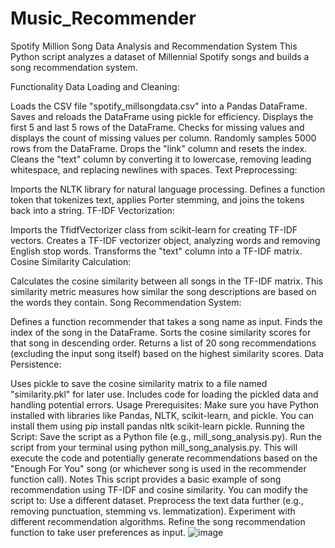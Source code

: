# Music_Recommender
Spotify Million Song Data Analysis and Recommendation System
This Python script  analyzes a dataset of Millennial Spotify songs and builds a song recommendation system.

Functionality
Data Loading and Cleaning:

Loads the CSV file "spotify_millsongdata.csv" into a Pandas DataFrame.
Saves and reloads the DataFrame using pickle for efficiency.
Displays the first 5 and last 5 rows of the DataFrame.
Checks for missing values and displays the count of missing values per column.
Randomly samples 5000 rows from the DataFrame.
Drops the "link" column and resets the index.
Cleans the "text" column by converting it to lowercase, removing leading whitespace, and replacing newlines with spaces.
Text Preprocessing:

Imports the NLTK library for natural language processing.
Defines a function token that tokenizes text, applies Porter stemming, and joins the tokens back into a string.
TF-IDF Vectorization:

Imports the TfidfVectorizer class from scikit-learn for creating TF-IDF vectors.
Creates a TF-IDF vectorizer object, analyzing words and removing English stop words.
Transforms the "text" column into a TF-IDF matrix.
Cosine Similarity Calculation:

Calculates the cosine similarity between all songs in the TF-IDF matrix.
This similarity metric measures how similar the song descriptions are based on the words they contain.
Song Recommendation System:

Defines a function recommender that takes a song name as input.
Finds the index of the song in the DataFrame.
Sorts the cosine similarity scores for that song in descending order.
Returns a list of 20 song recommendations (excluding the input song itself) based on the highest similarity scores.
Data Persistence:

Uses pickle to save the cosine similarity matrix to a file named "similarity.pkl" for later use.
Includes code for loading the pickled data and handling potential errors.
Usage
Prerequisites:
Make sure you have Python installed with libraries like Pandas, NLTK, scikit-learn, and pickle. You can install them using pip install pandas nltk scikit-learn pickle.
Running the Script:
Save the script as a Python file (e.g., mill_song_analysis.py).
Run the script from your terminal using python mill_song_analysis.py.
This will execute the code and potentially generate recommendations based on the "Enough For You" song (or whichever song is used in the recommender function call).
Notes
This script provides a basic example of song recommendation using TF-IDF and cosine similarity.
You can modify the script to:
Use a different dataset.
Preprocess the text data further (e.g., removing punctuation, stemming vs. lemmatization).
Experiment with different recommendation algorithms.
Refine the song recommendation function to take user preferences as input.
![image](https://github.com/Chirag-tak/Music_Recommender/assets/112536182/405f0fdc-469c-4bd3-9bf6-52092ea4bcb3)

